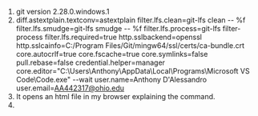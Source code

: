 1. git version 2.28.0.windows.1
2.  diff.astextplain.textconv=astextplain
    filter.lfs.clean=git-lfs clean -- %f
    filter.lfs.smudge=git-lfs smudge -- %f
    filter.lfs.process=git-lfs filter-process
    filter.lfs.required=true
    http.sslbackend=openssl
    http.sslcainfo=C:/Program Files/Git/mingw64/ssl/certs/ca-bundle.crt
    core.autocrlf=true
    core.fscache=true
    core.symlinks=false
    pull.rebase=false
    credential.helper=manager
    core.editor="C:\Users\Anthony\AppData\Local\Programs\Microsoft VS Code\Code.exe" --wait
    user.name=Anthony D'Alessandro
    user.email=AA442317@ohio.edu
3. It opens an html file in my browser explaining the command.
4. 